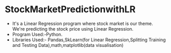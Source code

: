 # StockMarketPredictionwithLR
- It's a Linear Regression program where stock market is our theme. We're predicting the stock price using Linear Regression.
- Program Used:-Python.
- Libraries Used:- Pandas,SkLearn(for Linear Regression,Splitting Training and Testing Data),math,matplotlib(data visualisation)
